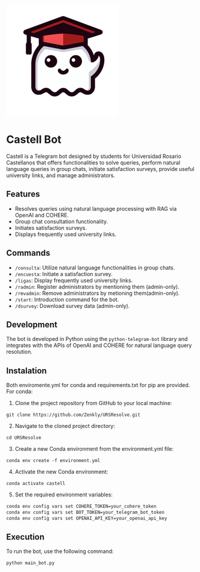 ![Logo de Castell](https://github.com/Zenkly/URSResolve/blob/main/Castell.png)

# Castell Bot

Castell is a Telegram bot designed by students for Universidad Rosario Castellanos that offers functionalities to solve queries, perform natural language queries in group chats, initiate satisfaction surveys, provide useful university links, and manage administrators.

## Features

- Resolves queries using natural language processing with RAG via OpenAI and COHERE.
- Group chat consultation functionality.
- Initiates satisfaction surveys.
- Displays frequently used university links.

## Commands

- `/consulta`: Utilize natural language functionalities in group chats.
- `/encuesta`: Initiate a satisfaction survey.
- `/ligas`: Display frequently used university links.
- `/radmin`: Register administrators by mentioning them (admin-only).
- `/rmvadmin`: Remove administrators by metioning them(admin-only).
- `/start`: Introduction command for the bot.
- `/dsurvey`: Download survey data (admin-only).

## Development

The bot is developed in Python using the `python-telegram-bot` library and integrates with the APIs of OpenAI and COHERE for natural language query resolution.

## Instalation

Both enviromente.yml for conda and requirements.txt for pip are provided. For conda:

1. Clone the project repository from GitHub to your local machine:

```
git clone https://github.com/Zenkly/URSResolve.git
```

2. Navigate to the cloned project directory:

```
cd URSResolve
```

3. Create a new Conda environment from the environment.yml file:

```
conda env create -f environment.yml
```

4. Activate the new Conda environment:

```
conda activate castell
```

5. Set the required environment variables:

```
conda env config vars set COHERE_TOKEN=your_cohere_token
conda env config vars set BOT_TOKEN=your_telegram_bot_token
conda env config vars set OPENAI_API_KEY=your_openai_api_key
```

## Execution

To run the bot, use the following command:

```
python main_bot.py
```
